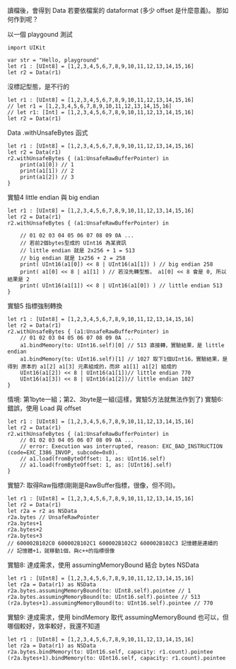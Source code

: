 讀檔後，會得到 Data
若要依檔案的 dataformat (多少 offset 是什麼意義)。
那如何作到呢？

以一個 playgound 測試
```swift=1
import UIKit

var str = "Hello, playground"
let r1 : [UInt8] = [1,2,3,4,5,6,7,8,9,10,11,12,13,14,15,16]
let r2 = Data(r1)
```

沒標記型態，是不行的
```swift=1
let r1 : [UInt8] = [1,2,3,4,5,6,7,8,9,10,11,12,13,14,15,16]
// let r1 = [1,2,3,4,5,6,7,8,9,10,11,12,13,14,15,16]
// let r1: [Int] = [1,2,3,4,5,6,7,8,9,10,11,12,13,14,15,16]
let r2 = Data(r1)
```

Data .withUnsafeBytes 函式
```
let r1 : [UInt8] = [1,2,3,4,5,6,7,8,9,10,11,12,13,14,15,16]
let r2 = Data(r1)
r2.withUnsafeBytes { (a1:UnsafeRawBufferPointer) in
    print(a1[0]) // 1
    print(a1[1]) // 2
    print(a1[2]) // 3
}
```

實驗4 little endian 與 big endian
```
let r1 : [UInt8] = [1,2,3,4,5,6,7,8,9,10,11,12,13,14,15,16]
let r2 = Data(r1)
r2.withUnsafeBytes { (a1:UnsafeRawBufferPointer) in
    
    // 01 02 03 04 05 06 07 08 09 0A ...
    // 若前2個bytes型成的 UInt16 為某資訊
    // little endian 就是 2x256 + 1 = 513
    // big endian 就是 1x256 + 2 = 258
    print( UInt16(a1[0]) << 8 | UInt16(a1[1]) ) // big endian 258
    print( a1[0] << 8 | a1[1] ) // 若沒先轉型態， a1[0] << 8 會是 0, 所以結果是 2
    print( UInt16(a1[1]) << 8 | UInt16(a1[0]) ) // little endian 513
}
```

實驗5 指標強制轉換
```
let r1 : [UInt8] = [1,2,3,4,5,6,7,8,9,10,11,12,13,14,15,16]
let r2 = Data(r1)
r2.withUnsafeBytes { (a1:UnsafeRawBufferPointer) in
    // 01 02 03 04 05 06 07 08 09 0A ...
    a1.bindMemory(to: UInt16.self)[0] // 513 直接轉，實驗結果，是 little endian
    a1.bindMemory(to: UInt16.self)[1] // 1027 取下1個UInt16，實驗結果，是得到 原本的 a1[2] a1[3] 元素組成的，而非 a1[1] a1[2] 組成的
    UInt16(a1[2]) << 8 | UInt16(a1[1])// little endian 770
    UInt16(a1[3]) << 8 | UInt16(a1[2])// little endian 1027
}
```

情境: 第1byte一組；第2、3byte是一組(這樣，實驗5方法就無法作到了)
實驗6: 錯誤，使用 Load 與 offset
```
let r1 : [UInt8] = [1,2,3,4,5,6,7,8,9,10,11,12,13,14,15,16]
let r2 = Data(r1)
r2.withUnsafeBytes { (a1:UnsafeRawBufferPointer) in
    // 01 02 03 04 05 06 07 08 09 0A ...
    // error: Execution was interrupted, reason: EXC_BAD_INSTRUCTION (code=EXC_I386_INVOP, subcode=0x0).
    // a1.load(fromByteOffset: 1, as: UInt16.self)
    // a1.load(fromByteOffset: 1, as: [UInt16].self)
}
```
實驗7: 取得Raw指標(剛剛是RawBuffer指標，很像，但不同)。
```
let r1 : [UInt8] = [1,2,3,4,5,6,7,8,9,10,11,12,13,14,15,16]
let r2 = Data(r1)
let r2a = r2 as NSData
r2a.bytes // UnsafeRawPointer
r2a.bytes+1
r2a.bytes+2
r2a.bytes+3
// 600002B102C0 600002B102C1 600002B102C2 600002B102C3 記憶體是連續的
// 記憶體+1，就移動1個，與c++的指標很像
```
實驗8: 達成需求，使用 assumingMemoryBound 結合 bytes NSData
```
let r1 : [UInt8] = [1,2,3,4,5,6,7,8,9,10,11,12,13,14,15,16]
let r2a = Data(r1) as NSData
r2a.bytes.assumingMemoryBound(to: UInt8.self).pointee // 1
r2a.bytes.assumingMemoryBound(to: UInt16.self).pointee // 513
(r2a.bytes+1).assumingMemoryBound(to: UInt16.self).pointee // 770
```
實驗9: 達成需求，使用 bindMemory 取代 assumingMemoryBound 也可以，但哪個較好，效率較好，我還不知道
```
let r1 : [UInt8] = [1,2,3,4,5,6,7,8,9,10,11,12,13,14,15,16]
let r2a = Data(r1) as NSData
r2a.bytes.bindMemory(to: UInt16.self, capacity: r1.count).pointee
(r2a.bytes+1).bindMemory(to: UInt16.self, capacity: r1.count).pointee
```
